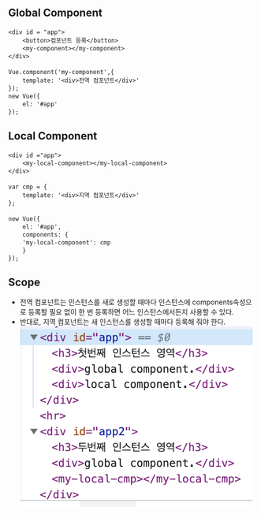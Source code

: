 ## Global Component
    <div id = "app">
        <button>컴포넌트 등록</button>
        <my-component></my-component>
    </div>

    Vue.component('my-component',{
        template: '<div>전역 컴포넌트</div>'
    });
    new Vue({
        el: '#app'
    });

## Local Component
    <div id ="app">
        <my-local-component></my-local-component>
    </div>

    var cmp = {
        template: '<div>지역 컴포넌트</div>'
    };

    new Vue({
        el: '#app',
        components: {
        'my-local-component': cmp
        }
    });
## Scope
- 전역 컴포넌트는 인스턴스를 새로 생성할 때마다 인스턴스에 components속성으로 등록할 필요 없이 한 번 등록하면 어느 인스턴스에서든지 사용할 수 있다.
- 반대로, 지역 컴포넌트는 새 인스턴스를 생성할 때마다 등록해 줘야 한다.
![Alt text](image.png)
